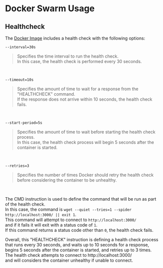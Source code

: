 # Docker Swarm Usage

## Healthcheck

The [Docker Image](../Dockerfile) includes a health check with the following options:

```
--interval=30s
```
> Specifies the time interval to run the health check. \
> In this case, the health check is performed every 30 seconds.
<br>

```
--timeout=10s
```
> Specifies the amount of time to wait for a response from the \"HEALTHCHECK\" command. \
> If the response does not arrive within 10 seconds, the health check fails.
<br>

```
--start-period=5s
```
> Specifies the amount of time to wait before starting the health check process. \
> In this case, the health check process will begin 5 seconds after the container is started.
<br>

```
--retries=3
```
> Specifies the number of times Docker should retry the health check \
> before considering the container to be unhealthy.
<br>


The CMD instruction is used to define the command that will be run as part of the health check. \
In this case, the command is `wget --quiet --tries=1 --spider http://localhost:3000/ || exit 1`. \
This command will attempt to connect to `http://localhost:3000/` \
and if it fails it will exit with a status code of `1`. \
If this command returns a status code other than `0`, the health check fails.

Overall, this \"HEALTHCHECK\" instruction is defining a health check process \
that runs every 30 seconds, and waits up to 10 seconds for a response, \
begins 5 seconds after the container is started, and retries up to 3 times. \
The health check attempts to connect to http://localhost:3000/ \
and will considers the container unhealthy if unable to connect.

